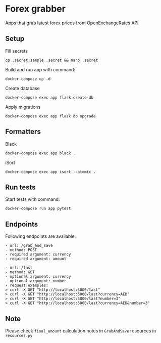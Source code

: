 # Forex grabber

Apps that grab latest forex prices from OpenExchangeRates API

## Setup

Fill secrets
```
cp .secret.sample .secret && nano .secret
```

Build and run app with command:
```
docker-compose up -d
```

Create database
```
docker-compose exec app flask create-db
```

Apply migrations
```
docker-compose exec app flask db upgrade
```

## Formatters

Black
```
docker-compose exec app black .
```

iSort
```
docker-compose exec app isort --atomic .
```

## Run tests

Start tests with command:
```
docker-compose run app pytest
```

## Endpoints

Following endpoints are available:

```
- url: /grab_and_save
- method: POST
- required argument: currency
- required argument: amount
```

```
- url: /last
- method: GET
- optional argument: currency
- optional argument: number
- request examples:
> curl -X GET "http://localhost:5000/last"
> curl -X GET "http://localhost:5000/last?currency=AED"
> curl -X GET "http://localhost:5000/last?number=3"
> curl -X GET "http://localhost:5000/last?currency=AED&number=3"
```

## Note

Please check `final_amount` calculation notes in `GrabAndSave` resources in `resources.py`
